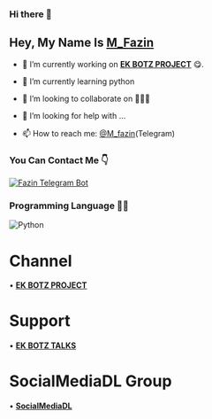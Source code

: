 ### Hi there 👋

<!--
**FazinEk** is a ✨ _special_ ✨ repository because its `README.md` (this file) appears on your GitHub profile.

Here are some ideas to get you started:

- 🔭 I’m currently working on ...
- 🌱 I’m currently learning ...
- 👯 I’m looking to collaborate on ...
- 🤔 I’m looking for help with ...
- 💬 Ask me about ...
- 📫 How to reach me: ...
- 😄 Pronouns: ...
- ⚡ Fun fact: ...
-->


## Hey, My Name Is [M_Fazin](https://telegram.dog/M_fazin)

- 🔭 I’m currently working on <b>[EK BOTZ PROJECT](https://t.me/EKBOTZ_UPDATE)</b> 😋.

- 🌱 I’m currently learning python

- 👯 I’m looking to collaborate on 🤷🏻‍♂️

- 🤔 I’m looking for help with ...

- 📫 How to reach me: [@M_fazin](https://telegram.dog/M_fazin)(Telegram)

### You Can Contact Me 👇

[![Fazin Telegram Bot](https://cdn.jsdelivr.net/npm/simple-icons@3.2.0/icons/telegram.svg)](https://telegram.dog/M_fazin_bot)



### Programming Language 👨‍💻
![Python](https://cdn.jsdelivr.net/npm/simple-icons@3.2.0/icons/python.svg)

# Channel
• <b>[EK BOTZ PROJECT](https://t.me/EKBOTZ_UPDATE)</b>

# Support
• <b>[EK BOTZ TALKS](https://t.me/EKBOTZ_SUPPORT)</b>

# SocialMediaDL Group
• <b>[SocialMediaDL](https://t.me/SocialMediaDL)</b>


